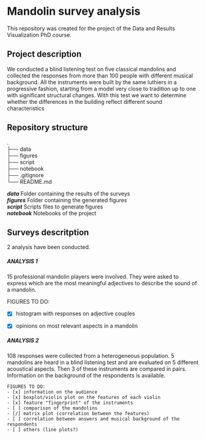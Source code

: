 # Mandolin survey analysis

This repository was created for the project of the Data and Results Visualization PhD course.

## Project description

We conducted a blind listening test on five classical mandolins and collected the responses from more than 100 people with different musical background.
All the instruments were built by the same luthiers in a progressive fashion, starting from a model very close to tradition up to one with significant structural changes.
With this test we want to determine whether the differences in the building reflect different sound characteristics

## Repository structure

.<br />
├── data <br />
├── figures <br />
├── script <br />
├── notebook  <br />
├── .gitignore <br />
└── README.md


***data*** Folder containing the results of the surveys<br />
***figures*** Folder containing the generated figures<br />
***script*** Scripts files to generate figures<br />
***notebook*** Notebooks of the project

## Surveys descritption

2 analysis have been conducted. <br />

##### ANALYSIS 1
15 professional mandolin players were involved. They were asked to express which are the most meaningful adjectives to describe the sound of a mandolin.

FIGURES TO DO:
- [x] histogram with responses on adjective couples
- [x] opinions on most relevant aspects in a mandolin


##### ANALYSIS 2
108 responses were collected from a heterogeneous population.
5 mandolins are heard in a blind listening test and are evaluated on 5 different acoustical aspects.
Then 3 of these instruments are compared in pairs.
Information on the background of the respondents is available.
~~~~
FIGURES TO DO:
- [x] information on the audience
- [x] boxplot/violin plot on the features of each violin
- [x] feature "fingerprint" of the instruments
- [ ] comparison of the mandolins
- [/] matrix plot (correlation between the features)
- [ ] correlation between answers and musical background of the respondents
- [ ] others (line plots?)

